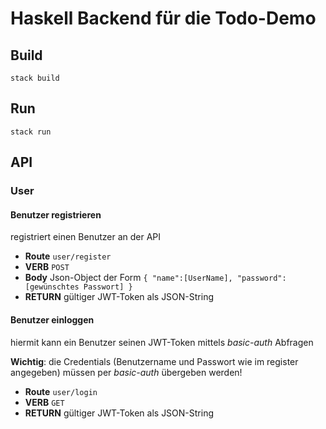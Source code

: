 # Haskell Backend für die Todo-Demo

## Build

    stack build

## Run

    stack run

## API

### User

#### Benutzer registrieren

registriert einen Benutzer an der API

- **Route** `user/register`
- **VERB** `POST`
- **Body** Json-Object der Form `{ "name":[UserName], "password":[gewünschtes Passwort] }`
- **RETURN** gültiger JWT-Token als JSON-String

#### Benutzer einloggen

hiermit kann ein Benutzer seinen JWT-Token mittels *basic-auth* Abfragen

**Wichtig**: die Credentials (Benutzername und Passwort wie im register angegeben) müssen per
*basic-auth* übergeben werden!

- **Route** `user/login`
- **VERB** `GET`
- **RETURN** gültiger JWT-Token als JSON-String
